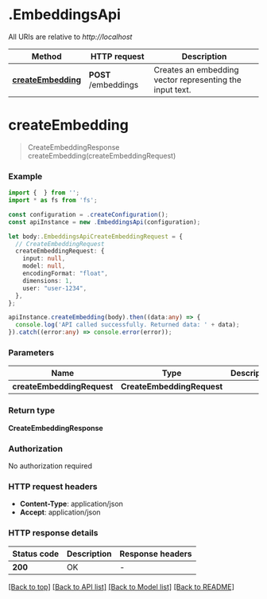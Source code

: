 # .EmbeddingsApi

All URIs are relative to *http://localhost*

Method | HTTP request | Description
------------- | ------------- | -------------
[**createEmbedding**](EmbeddingsApi.md#createEmbedding) | **POST** /embeddings | Creates an embedding vector representing the input text.


# **createEmbedding**
> CreateEmbeddingResponse createEmbedding(createEmbeddingRequest)


### Example


```typescript
import {  } from '';
import * as fs from 'fs';

const configuration = .createConfiguration();
const apiInstance = new .EmbeddingsApi(configuration);

let body:.EmbeddingsApiCreateEmbeddingRequest = {
  // CreateEmbeddingRequest
  createEmbeddingRequest: {
    input: null,
    model: null,
    encodingFormat: "float",
    dimensions: 1,
    user: "user-1234",
  },
};

apiInstance.createEmbedding(body).then((data:any) => {
  console.log('API called successfully. Returned data: ' + data);
}).catch((error:any) => console.error(error));
```


### Parameters

Name | Type | Description  | Notes
------------- | ------------- | ------------- | -------------
 **createEmbeddingRequest** | **CreateEmbeddingRequest**|  |


### Return type

**CreateEmbeddingResponse**

### Authorization

No authorization required

### HTTP request headers

 - **Content-Type**: application/json
 - **Accept**: application/json


### HTTP response details
| Status code | Description | Response headers |
|-------------|-------------|------------------|
**200** | OK |  -  |

[[Back to top]](#) [[Back to API list]](README.md#documentation-for-api-endpoints) [[Back to Model list]](README.md#documentation-for-models) [[Back to README]](README.md)


